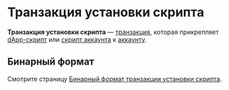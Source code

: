 # Транзакция установки скрипта

**Транзакция установки скрипта** — [транзакция](/ru/blockchain/transaction/), которая прикрепляет [dApp-скрипт](/ru/ride/script/script-types/dapp-script) или [скрипт аккаунта](/ru/ride/script/script-types/account-script) к [аккаунту](/ru/blockchain/account/).

## Бинарный формат

Смотрите страницу [Бинарный формат транзакции установки скрипта](/ru/blockchain/binary-format/transaction-binary-format/set-script-transaction-binary-format).

